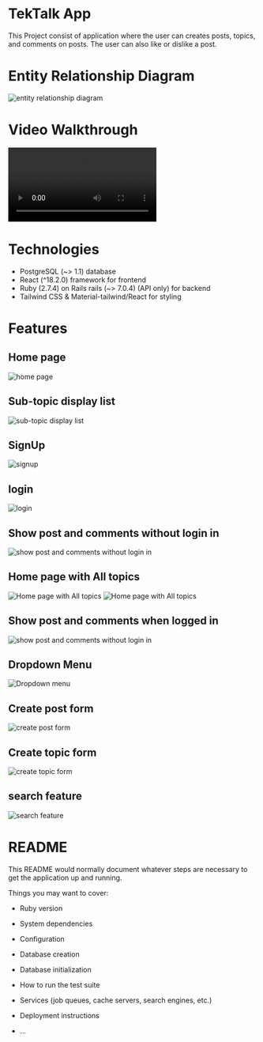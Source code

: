 # TekTalk App 

This Project consist of application where the user can creates posts, topics, and comments on posts. The user can also like or dislike a post. 

# Entity Relationship Diagram

![entity relationship diagram](https://user-images.githubusercontent.com/88294699/206871343-5e716dea-2be8-4af0-8d50-341208bc61ee.png)

# Video Walkthrough
![video walkthrough](https://user-images.githubusercontent.com/88294699/207211697-b54aefef-b31e-4c43-8422-6845cc57a4e8.mp4)


# Technologies

- PostgreSQL  (~> 1.1) database
- React (^18.2.0) framework for frontend
- Ruby (2.7.4) on Rails rails (~> 7.0.4) (API only) for backend
- Tailwind CSS & Material-tailwind/React for styling

# Features 

## Home page
![home page](https://user-images.githubusercontent.com/88294699/207173390-b6a8d544-2781-465b-85da-e7b3ec030601.png)

## Sub-topic display list
![sub-topic display list](https://user-images.githubusercontent.com/88294699/207174057-0d752533-01c8-49fb-8aaf-2f4e006ac56d.png)

## SignUp
![signup](https://user-images.githubusercontent.com/88294699/207175177-90d21400-1926-4543-979b-76d4170e27a3.png)

## login
![login](https://user-images.githubusercontent.com/88294699/207180555-0f80c099-d820-4cd4-a32b-9c83783d4ab0.png)

## Show post and comments without login in
![show post and comments without login in](https://user-images.githubusercontent.com/88294699/207175839-9f65050c-7a6e-49bc-975a-6534c6abe800.png)

## Home page with All topics
![Home page with All topics](https://user-images.githubusercontent.com/88294699/207183036-0bba81e5-8c33-4900-bfb2-7a041dbd3b91.png)
![Home page with All topics](https://user-images.githubusercontent.com/88294699/207182848-a94ee6e7-d771-454e-8a6f-4a08ec1dcab1.png)

## Show post and comments when logged in
![show post and comments without login in](https://user-images.githubusercontent.com/88294699/207176628-f36e70aa-bdc1-4168-aae3-f12142dd720a.png)

## Dropdown Menu
![Dropdown menu](https://user-images.githubusercontent.com/88294699/207180748-e67851b3-fe0a-456f-ab31-2e59ffcf903f.png)

## Create post form
![create post form](https://user-images.githubusercontent.com/88294699/207179340-f4af8ff4-2150-43bd-9cda-e1e273b5b4e0.png)

## Create topic form
![create topic form](https://user-images.githubusercontent.com/88294699/207179759-82f47c07-97bb-4335-9406-f99791acaa8f.png)

## search feature
![search feature](https://user-images.githubusercontent.com/88294699/207180188-69cbedfa-0a26-4a2b-af24-8f2d84d11765.png)











# README

This README would normally document whatever steps are necessary to get the
application up and running.

Things you may want to cover:

* Ruby version

* System dependencies

* Configuration

* Database creation

* Database initialization

* How to run the test suite

* Services (job queues, cache servers, search engines, etc.)

* Deployment instructions

* ...
